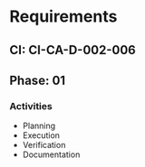 # Requirements

## CI: CI-CA-D-002-006
## Phase: 01

### Activities
- Planning
- Execution
- Verification
- Documentation
